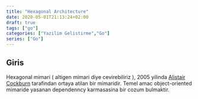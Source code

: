 ```yaml
---
title: "Hexagonal Architecture"
date: 2020-05-01T21:13:24+02:00
draft: true
tags: ["go"]
categories: ["Yazilim Gelistirme","Go"]
series: ["Go"]
---
```


## Giris

Hexagonal mimari ( altigen mimari diye cevirebiliriz ), 2005 yilinda [Alistair Cockburn](https://twitter.com/TotherAlistair) tarafindan ortaya atilan bir mimaridir. 
Temel amac object-oriented mimaride yasanan dependenncy karmasasina bir cozum bulmaktir.  